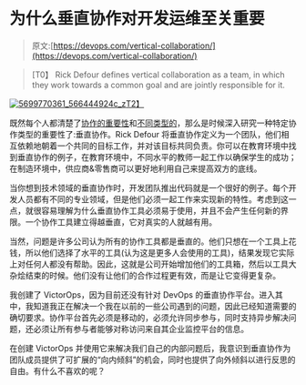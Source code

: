 # 为什么垂直协作对开发运维至关重要

> 原文:[https://devops.com/vertical-collaboration/](https://devops.com/vertical-collaboration/)

> [T0】 Rick Defour defines vertical collaboration as a team, in which they work towards a common goal and are jointly responsible for it.

[![5699770361_566444924c_z](../Images/0f3c004b16579adc7cb3916d4100f3bf.png)T2】](https://devops.com/wp-content/uploads/2014/04/5699770361_566444924c_z.jpg)

既然每个人都清楚了[协作的重要性](https://devops.com/blogs/collaboration-devops-tenet/ "Collaboration – A DevOps Tenet")和[不同类型的](https://devops.com/blogs/collaboration-types/ "Not all collaboration types are equal")，那么是时候深入研究一种特定协作类型的重要性了:垂直协作。Rick Defour 将垂直协作定义为一个团队，他们相互依赖地朝着一个共同的目标工作，并对该目标共同负责。你可以在教育环境中找到垂直协作的例子，在教育环境中，不同水平的教师一起工作以确保学生的成功；在制造环境中，供应商&零售商可以更好地利用自己来提高双方的底线。

当你想到技术领域的垂直协作时，开发团队推出代码就是一个很好的例子。每个开发人员都有不同的专业领域，但是他们必须一起工作来实现新的特性。考虑到这一点，就很容易理解为什么垂直协作工具必须易于使用，并且不会产生任何新的界限。一个协作工具建立得越垂直，它对真实的人就越有用。

当然，问题是许多公司认为所有的协作工具都是垂直的。他们只想在一个工具上花钱，所以他们选择了水平的工具(认为这是更多人会使用的工具)，结果发现它实际上对任何人都没有帮助。因此，这就是公司开始增加他们的工具箱，然后以工具大杂烩结束的时候。他们没有让他们的合作过程更有效，而是让它变得更复杂。

我创建了 VictorOps，因为目前还没有针对 DevOps 的垂直协作平台。进入其中，我知道我正在解决一个我在以前的一些公司遇到的问题，因此已经知道需要的确切要求。协作平台首先必须是移动的，必须允许同步参与，同时支持异步解决问题，还必须让所有参与者能够对称访问来自其企业监控平台的信息。

在创建 VictorOps 并使用它来解决我们自己的内部问题后，我意识到垂直协作为团队成员提供了可扩展的“向内倾斜”的机会，同时也提供了向外倾斜以进行反思的自由。有什么不喜欢的呢？